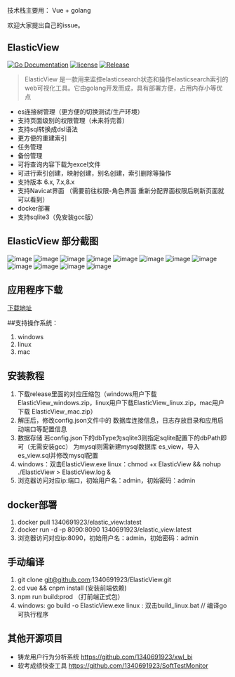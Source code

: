 ﻿  

技术栈主要用： Vue + golang 

欢迎大家提出自己的issue。

ElasticView
-----------
[![Go Documentation](http://img.shields.io/badge/go-documentation-blue.svg?style=flat-square)](https://godoc.org/github.com/1340691923/ElasticView)
[![license](https://img.shields.io/github/license/mashape/apistatus.svg?maxAge=2592000)](https://github.com/1340691923/ElasticView/blob/main/LICENSE)
[![Release](https://img.shields.io/github/release/1340691923/ElasticView.svg?label=Release)](https://gitee.com/cynthia520/elastic-view/releases)
> ElasticView 是一款用来监控elasticsearch状态和操作elasticsearch索引的web可视化工具。它由golang开发而成，具有部署方便，占用内存小等优点
 * es连接树管理（更方便的切换测试/生产环境）
 * 支持页面级别的权限管理（未来将完善）
 * 支持sql转换成dsl语法
 * 更方便的重建索引
 * 任务管理
 * 备份管理
 * 可将查询内容下载为excel文件
 * 可进行索引创建，映射创建，别名创建，索引删除等操作
 * 支持版本 6.x, 7.x,8.x
 * 支持Navicat界面 （需要前往权限-角色界面 重新分配界面权限后刷新页面就可以看到）
 * docker部署
 * 支持sqlite3（免安装gcc版）
 
 
## ElasticView 部分截图

![image](https://gitee.com/cynthia520/elastic-view/raw/main/show_img/1.png)
![image](https://gitee.com/cynthia520/elastic-view/raw/main/show_img/2.png)
![image](https://gitee.com/cynthia520/elastic-view/raw/main/show_img/3.png)
![image](https://gitee.com/cynthia520/elastic-view/raw/main/show_img/4.png)
![image](https://gitee.com/cynthia520/elastic-view/raw/main/show_img/5.png)
![image](https://gitee.com/cynthia520/elastic-view/raw/main/show_img/6.png)
![image](https://gitee.com/cynthia520/elastic-view/raw/main/show_img/7.png)
![image](https://gitee.com/cynthia520/elastic-view/raw/main/show_img/8.png)
![image](https://gitee.com/cynthia520/elastic-view/raw/main/show_img/9.png)
![image](https://gitee.com/cynthia520/elastic-view/raw/main/show_img/10.png)
![image](https://gitee.com/cynthia520/elastic-view/raw/main/show_img/11.png)
![image](https://gitee.com/cynthia520/elastic-view/raw/main/show_img/12.png)


## 应用程序下载
[下载地址]( https://gitee.com/cynthia520/elastic-view/releases/) 

##支持操作系统：
1. windows
2. linux
3. mac

## 安装教程
 1. 下载release里面的对应压缩包（windows用户下载ElasticView_windows.zip，linux用户下载ElasticView_linux.zip，mac用户下载 ElasticView_mac.zip）
 2. 解压后，修改config.json文件中的 数据库连接信息，日志存放目录和应用启动端口等配置信息
 3. 数据存储 若config.json下的dbType为sqlite3则指定sqlite配置下的dbPath即可（无需安装gcc）
    为mysql则需新建mysql数据库 es_view，导入es_view.sql并修改mysql配置
 4. windows：双击ElasticView.exe  linux：chmod +x ElasticView && nohup ./ElasticView > ElasticView.log &
 5. 浏览器访问对应ip:端口，初始用户名：admin，初始密码：admin
 
## docker部署
 1. docker pull 1340691923/elastic_view:latest
 2. docker run -d -p 8090:8090 1340691923/elastic_view:latest
 3. 浏览器访问对应ip:8090，初始用户名：admin，初始密码：admin

## 手动编译
 1. git clone git@github.com:1340691923/ElasticView.git
 2. cd vue && cnpm install (安装前端依赖)
 3. npm run build:prod （打前端正式包）
 4. windows: go build -o ElasticView.exe  linux : 双击build_linux.bat // 编译go可执行程序
 
## 其他开源项目
 * 铸龙用户行为分析系统     https://github.com/1340691923/xwl_bi
 * 软考成绩快查工具               https://github.com/1340691923/SoftTestMonitor
 
